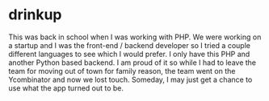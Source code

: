 # drinkup
This was back in school when I was working with PHP. We were working on a startup and I was the front-end / backend developer so I tried a couple different languages to see which I would prefer. I only have this PHP and another Python based backend. I am proud of it so while I had to leave the team for moving out of town for family reason, the team went on the Ycombinator and now we lost touch. Someday, I may just get a chance to use what the app turned out to be.
